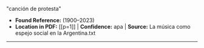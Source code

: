 ﻿"canción de
protesta"
- **Found Reference:** (1900–2023)
- **Location in PDF:** [[p=1]] | **Confidence:** apa | **Source:** La música como espejo social en la Argentina.txt
---
